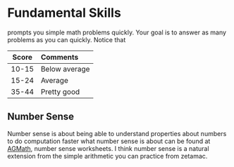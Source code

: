 # Fundamental Skills


prompts you simple math problems quickly. Your goal is to answer as many problems as you can quickly. Notice that



| Score | Comments |
|-------|:---------|
|10-15  |Below average              |
|15-24  |Average                    |
|35-44  |Pretty good                |

## Number Sense
Number sense is about being able to understand properties about numbers to do computation faster
what number sense is about can be found at [AGMath](https://www.agmath.com/57427/index.html),
number sense worksheets. I think number sense is a natural extension from the simple arithmetic
you can practice from zetamac.